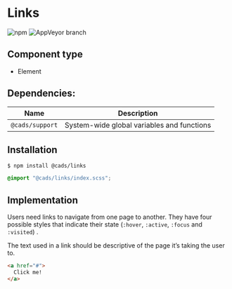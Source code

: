 # Links

![npm](https://img.shields.io/npm/v/:package.svg)
![AppVeyor branch](https://img.shields.io/appveyor/ci/:user/:repo/:branch.svg)

## Component type

- Element

## Dependencies:

| Name            | Description                                |
| --------------- | ------------------------------------------ |
| `@cads/support` | System-wide global variables and functions |

## Installation

```
$ npm install @cads/links
```

```scss
@import "@cads/links/index.scss";
```

## Implementation

Users need links to navigate from one page to another. They have four possible styles that indicate their state (`:hover`, `:active`, `:focus` and `:visited`) .

The text used in a link should be descriptive of the page it’s taking the user to.

<!-- prettier-ignore-start -->
```html
<a href="#">
  Click me!
</a>
```
<!-- prettier-ignore-end -->
